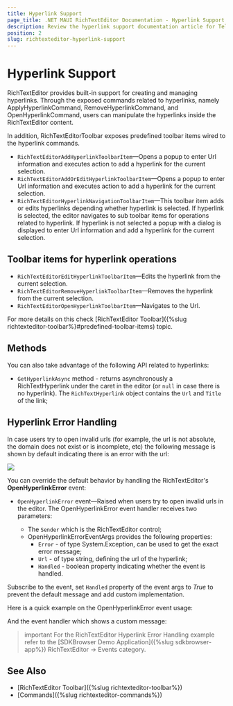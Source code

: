 ```yaml
---
title: Hyperlink Support
page_title: .NET MAUI RichTextEditor Documentation - Hyperlink Support
description: Review the hyperlink support documentation article for Telerik RichTextEditor for .NET MAUI control.
position: 2
slug: richtexteditor-hyperlink-support
---
```


# Hyperlink Support

RichTextEditor provides built-in support for creating and managing hyperlinks. Through the exposed commands related to hyperlinks, namely ApplyHyperlinkCommand, RemoveHyperlinkCommand, and OpenHyperlinkCommand, users can manipulate the hyperlinks inside the RichTextEditor content.

In addition, RichTextEditorToolbar exposes predefined toolbar items wired to the hyperlink commands. 

* `RichTextEditorAddHyperlinkToolbarItem`&mdash;Opens a popup to enter Url information and executes action to add a hyperlink for the current selection.
* `RichTextEditorAddOrEditHyperlinkToolbarItem`&mdash;Opens a popup to enter Url information and executes action to add a hyperlink for the current selection.
* `RichTextEditorHyperlinkNavigationToolbarItem`&mdash;This toolbar item adds or edits hyperlinks depending whether hyperlink is selected. If hyperlink is selected, the editor navigates to sub toolbar items for operations related to hyperlink. If hyperlink is not selected a popup with a dialog is displayed to enter Url information and add a hyperlink for the current selection.

## Toolbar items for hyperlink operations

* `RichTextEditorEditHyperlinkToolbarItem`&mdash;Edits the hyperlink from the current selection.
* `RichTextEditorRemoveHyperlinkToolbarItem`&mdash;Removes the hyperlink from the current selection.
* `RichTextEditorOpenHyperlinkToolbarItem`&mdash;Navigates to the Url.

For more details on this check [RichTextEditor Toolbar]({%slug richtexteditor-toolbar%}#predefined-toolbar-items) topic.

## Methods

You can also take advantage of the following API related to hyperlinks:

* `GetHyperlinkAsync` method - returns asynchronously a RichTextHyperlink under the caret in the editor (or `null` in case there is no hyperlink). The <code>RichTextHyperlink</code> object contains the `Url` and `Title` of the link;

## Hyperlink Error Handling

In case users try to open invalid urls (for example, the url is not absolute, the domain does not exist or is incomplete, etc) the following message is shown by default indicating there is an error with the url:

![](images/richtexteditor-invalidurl-default.png)

You can override the default behavior by handling the RichTextEditor's **OpenHyperlinkError** event:

* `OpenHyperlinkError` event&mdash;Raised when users try to open invalid urls in the editor. The OpenHyperlinkError event handler receives two parameters:

	* The <code>Sender</code> which is the RichTextEditor control;
	* OpenHyperlinkErrorEventArgs provides the following properties:
		* <code>Error</code> - of type System.Exception, can be used to get the exact error message;
		* <code>Url</code> - of type string, defining the url of the hyperlink;
		* <code>Handled</code> - boolean property indicating whether the event is handled.

Subscribe to the event, set <code>Handled</code> property of the event args to *True* to prevent the default message and add custom implementation. 

Here is a quick example on the OpenHyperlinkError event usage:

<snippet id='richtexteditor-hyperlinkerrorhandling-xaml' />

And the event handler which shows a custom message:

<snippet id='richtexteditor-hyperlinkerrorhandling-code' />

>important For the RichTextEditor Hyperlink Error Handling example refer to the [SDKBrowser Demo Application]({%slug sdkbrowser-app%}) RichTextEditor -> Events category.

## See Also

- [RichTextEditor Toolbar]({%slug richtexteditor-toolbar%})
- [Commands]({%slug richtexteditor-commands%})